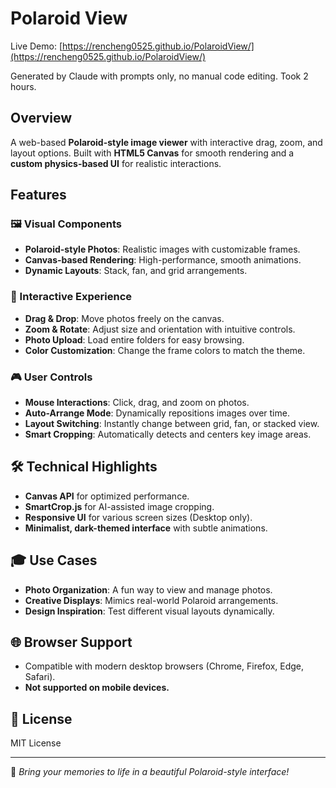 # Polaroid View

Live Demo: [https://rencheng0525.github.io/PolaroidView/](https://rencheng0525.github.io/PolaroidView/)

Generated by Claude with prompts only, no manual code editing. Took 2 hours.

## Overview
A web-based **Polaroid-style image viewer** with interactive drag, zoom, and layout options. Built with **HTML5 Canvas** for smooth rendering and a **custom physics-based UI** for realistic interactions.

## Features

### 🖼 Visual Components
- **Polaroid-style Photos**: Realistic images with customizable frames.
- **Canvas-based Rendering**: High-performance, smooth animations.
- **Dynamic Layouts**: Stack, fan, and grid arrangements.

### 🎯 Interactive Experience
- **Drag & Drop**: Move photos freely on the canvas.
- **Zoom & Rotate**: Adjust size and orientation with intuitive controls.
- **Photo Upload**: Load entire folders for easy browsing.
- **Color Customization**: Change the frame colors to match the theme.

### 🎮 User Controls
- **Mouse Interactions**: Click, drag, and zoom on photos.
- **Auto-Arrange Mode**: Dynamically repositions images over time.
- **Layout Switching**: Instantly change between grid, fan, or stacked view.
- **Smart Cropping**: Automatically detects and centers key image areas.

## 🛠 Technical Highlights
- **Canvas API** for optimized performance.
- **SmartCrop.js** for AI-assisted image cropping.
- **Responsive UI** for various screen sizes (Desktop only).
- **Minimalist, dark-themed interface** with subtle animations.

## 🎓 Use Cases
- **Photo Organization**: A fun way to view and manage photos.
- **Creative Displays**: Mimics real-world Polaroid arrangements.
- **Design Inspiration**: Test different visual layouts dynamically.

## 🌐 Browser Support
- Compatible with modern desktop browsers (Chrome, Firefox, Edge, Safari).
- **Not supported on mobile devices.**

## 📜 License
MIT License

---

🚀 *Bring your memories to life in a beautiful Polaroid-style interface!*
